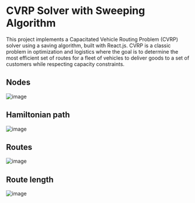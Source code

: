 # CVRP Solver with Sweeping Algorithm

This project implements a Capacitated Vehicle Routing Problem (CVRP) solver using a saving algorithm, built with React.js. CVRP is a classic problem in optimization and logistics where the goal is to determine the most efficient set of routes for a fleet of vehicles to deliver goods to a set of customers while respecting capacity constraints.

## Nodes
![image](https://github.com/serhiidankovych/cvrp-saving-algorithm/assets/90717067/c9bc2fd6-26e0-48e9-9fad-bed8f4336cc3)

## Hamiltonian path
![image](https://github.com/serhiidankovych/cvrp-saving-algorithm/assets/90717067/055e2893-fd7b-4154-9349-7f32ba93c5ef)

## Routes
![image](https://github.com/serhiidankovych/cvrp-saving-algorithm/assets/90717067/77677d01-55de-4dcb-95d4-7305f12b0a33)

## Route length
![image](https://github.com/serhiidankovych/cvrp-saving-algorithm/assets/90717067/da06acf3-9f47-4b9a-8724-64d73ae5f27f)
